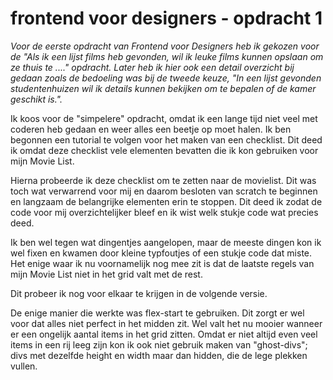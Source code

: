 # frontend voor designers - opdracht 1

*Voor de eerste opdracht van Frontend voor Designers heb ik gekozen voor de "Als ik een lijst films heb gevonden, wil ik leuke films kunnen opslaan om ze thuis te ...." opdracht. Later heb ik hier ook een detail overzicht bij gedaan zoals de bedoeling was bij de tweede keuze, "In een lijst gevonden studentenhuizen wil ik details kunnen bekijken om te bepalen of de kamer geschikt is.".* 

Ik koos voor de "simpelere" opdracht, omdat ik een lange tijd niet veel met coderen heb gedaan en weer alles een beetje op moet halen. Ik ben begonnen een tutorial te volgen voor het maken van een checklist. Dit deed ik omdat deze checklist vele elementen bevatten die ik kon gebruiken voor mijn Movie List. 

Hierna probeerde ik deze checklist om te zetten naar de movielist. Dit was toch wat verwarrend voor mij en daarom besloten van scratch te beginnen en langzaam de belangrijke elementen erin te stoppen. Dit deed ik zodat de code voor mij overzichtelijker bleef en ik wist welk stukje code wat precies deed. 

Ik ben wel tegen wat dingentjes aangelopen, maar de meeste dingen kon ik wel fixen en kwamen door kleine typfoutjes of een stukje code dat miste. Het enige waar ik nu  voornamelijk nog mee zit is dat de laatste regels van mijn Movie List niet in het grid valt met de rest. 

Dit probeer ik nog voor elkaar te krijgen in de volgende versie. 

De enige manier die werkte was flex-start te gebruiken. Dit zorgt er wel voor dat alles niet perfect in het midden zit. Wel valt het nu mooier wanneer er een ongelijk aantal items in het grid zitten. Omdat er niet altijd even veel items in een rij leeg zijn kon ik ook niet gebruik maken van "ghost-divs"; divs met dezelfde height en width maar dan hidden, die de lege plekken vullen. 